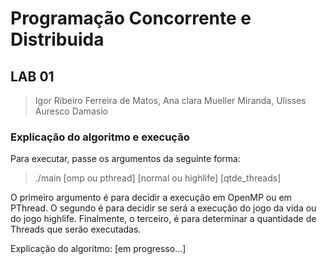 # Programação Concorrente e Distribuida
## LAB 01


> Igor Ribeiro Ferreira de Matos, Ana clara Mueller Miranda, Ulisses Auresco Damasio

### Explicação do algoritmo e execução

Para executar, passe os argumentos da seguinte forma:
> ./main [omp ou pthread] [normal ou highlife] [qtde_threads]

O primeiro argumento é para decidir a execução em OpenMP ou em PThread. O segundo é para decidir se será a execução do jogo da vida ou do jogo highlife. Finalmente, o terceiro, é para determinar a quantidade de Threads que serão executadas.

Explicação do algoritmo:
[em progresso...]
